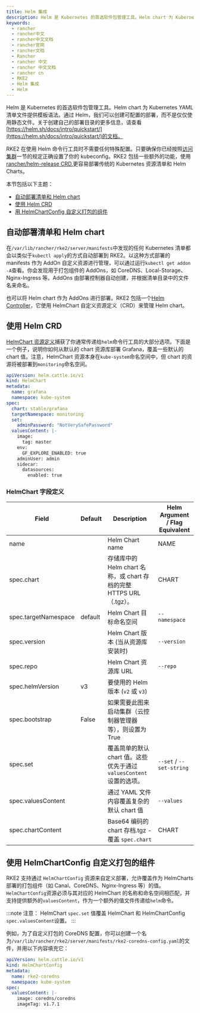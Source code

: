 ```yaml
---
title: Helm 集成
description: Helm 是 Kubernetes 的首选软件包管理工具。Helm chart 为 Kubernetes YAML 清单文件提供模板语法。通过 Helm，我们可以创建可配置的部署，而不是仅仅使用静态文件。关于创建自己的部署目录的更多信息，请查看[https://helm.sh/docs/intro/quickstart/](https://helm.sh/docs/intro/quickstart/)的文档。
keywords:
  - rancher
  - rancher中文
  - rancher中文文档
  - rancher官网
  - rancher文档
  - Rancher
  - rancher 中文
  - rancher 中文文档
  - rancher cn
  - RKE2
  - Helm 集成
  - Helm
---
```



Helm 是 Kubernetes 的首选软件包管理工具。Helm chart 为 Kubernetes YAML 清单文件提供模板语法。通过 Helm，我们可以创建可配置的部署，而不是仅仅使用静态文件。关于创建自己的部署目录的更多信息，请查看[https://helm.sh/docs/intro/quickstart/](https://helm.sh/docs/intro/quickstart/)的文档。

RKE2 在使用 Helm 命令行工具时不需要任何特殊配置。只要确保你已经按照[访问集群](/docs/rke2/cluster_access/)一节的规定正确设置了你的 kubeconfig。RKE2 包括一些额外的功能，使用[rancher/helm-release CRD.](#使用-helm-crd)更容易部署传统的 Kubernetes 资源清单和 Helm Charts。

本节包括以下主题：

- [自动部署清单和 Helm chart](#自动部署清单和-helm-chart)
- [使用 Helm CRD](#使用-helm-crd)
- [用 HelmChartConfig 自定义打包的组件](#使用-helmchartconfig-自定义打包的组件)

## 自动部署清单和 Helm chart

在`/var/lib/rancher/rke2/server/manifests`中发现的任何 Kubernetes 清单都会以类似于`kubectl apply`的方式自动部署到 RKE2。以这种方式部署的 manifests 作为 AddOn 自定义资源进行管理，可以通过运行`kubectl get addon -A`查看。你会发现用于打包组件的 AddOns，如 CoreDNS、Local-Storage、Nginx-Ingress 等。AddOns 由部署控制器自动创建，并根据清单目录中的文件名来命名。

也可以将 Helm chart 作为 AddOns 进行部署。RKE2 包括一个[Helm Controller](https://github.com/k3s-io/helm-controller/)，它使用 HelmChart 自定义资源定义（CRD）来管理 Helm chart。

## 使用 Helm CRD

[HelmChart 资源定义](https://github.com/k3s-io/helm-controller#helm-controller)捕获了你通常传递给`helm`命令行工具的大部分选项。下面是一个例子，说明你如何从默认的 chart 资源库部署 Grafana，覆盖一些默认的 chart 值。注意，HelmChart 资源本身在`kube-system`命名空间中，但 chart 的资源将被部署到`monitoring`命名空间。

```yaml
apiVersion: helm.cattle.io/v1
kind: HelmChart
metadata:
  name: grafana
  namespace: kube-system
spec:
  chart: stable/grafana
  targetNamespace: monitoring
  set:
    adminPassword: "NotVerySafePassword"
  valuesContent: |-
    image:
      tag: master
    env:
      GF_EXPLORE_ENABLED: true
    adminUser: admin
    sidecar:
      datasources:
        enabled: true
```

### HelmChart 字段定义

| Field                | Default | Description                                                         | Helm Argument / Flag Equivalent |
| -------------------- | ------- | ------------------------------------------------------------------- | ------------------------------- |
| name                 |         | Helm Chart name                                                     | NAME                            |
| spec.chart           |         | 存储库中的 Helm chart 名称，或 chart 存档的完整 HTTPS URL（.tgz）。 | CHART                           |
| spec.targetNamespace | default | Helm Chart 目标命名空间                                             | `--namespace`                   |
| spec.version         |         | Helm Chart 版本 (当从资源库安装时)                                  | `--version`                     |
| spec.repo            |         | Helm Chart 资源库 URL                                               | `--repo`                        |
| spec.helmVersion     | v3      | 要使用的 Helm 版本 (`v2` 或 `v3`)                                   |                                 |
| spec.bootstrap       | False   | 如果需要此图来启动集群（云控制器管理器等），则设置为 True           |                                 |
| spec.set             |         | 覆盖简单的默认 chart 值。这些优先于通过`valuesContent`设置的选项。  | `--set` / `--set-string`        |
| spec.valuesContent   |         | 通过 YAML 文件内容覆盖复杂的默认 chart 值                           | `--values`                      |
| spec.chartContent    |         | Base64 编码的 chart 存档.tgz - 覆盖 `spec.chart`                    | CHART                           |

## 使用 HelmChartConfig 自定义打包的组件

RKE2 支持通过 `HelmChartConfig` 资源来自定义部署，允许覆盖作为 HelmCharts 部署的打包组件（如 Canal、CoreDNS、Nginx-Ingress 等）的值。`HelmChartConfig`资源必须与其对应的 HelmChart 的名称和命名空间相匹配，并支持提供额外的`valuesContent`，作为一个额外的值文件传递给`helm`命令。

:::note 注意：
HelmChart `spec.set` 值覆盖 HelmChart 和 HelmChartConfig `spec.valuesContent`设置。
:::

例如，为了自定义打包的 CoreDNS 配置，你可以创建一个名为`/var/lib/rancher/rke2/server/manifests/rke2-coredns-config.yaml`的文件，并用以下内容填充它：

```yaml
apiVersion: helm.cattle.io/v1
kind: HelmChartConfig
metadata:
  name: rke2-coredns
  namespace: kube-system
spec:
  valuesContent: |-
    image: coredns/coredns
    imageTag: v1.7.1
```
